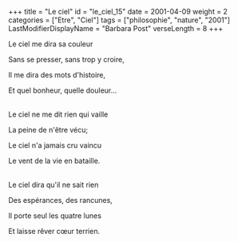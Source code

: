 +++
title = "Le ciel"
id = "le_ciel_15"
date = 2001-04-09
weight = 2
categories = ["Etre", "Ciel"]
tags = ["philosophie", "nature", "2001"]
LastModifierDisplayName = "Barbara Post"
verseLength = 8
+++

Le ciel me dira sa couleur

Sans se presser, sans trop y croire,

Il me dira des mots d'histoire,

Et quel bonheur, quelle douleur...

 \
Le ciel ne me dit rien qui vaille

La peine de n'être vécu;

Le ciel n'a jamais cru vaincu

Le vent de la vie en bataille.

 \
Le ciel dira qu'il ne sait rien

Des espérances, des rancunes,

Il porte seul les quatre lunes

Et laisse rêver cœur terrien.
